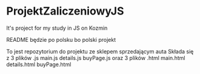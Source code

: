 # ProjektZaliczeniowyJS
It's project for my study in JS on Kozmin



README będzie po polsku bo polski projekt

To jest repozytorium do projektu ze sklepem sprzedającym auta
Składa się z 3 plików .js
main.js
details.js
buyPage.js
oraz 3 plików .html
main.html
details.html
buyPage.html